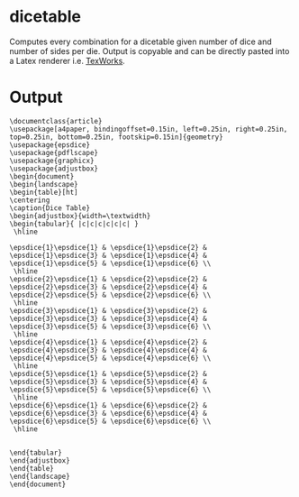 # dicetable
Computes every combination for a dicetable given number of dice and number of sides per die. Output is copyable and can be directly pasted into a Latex renderer i.e. [TexWorks](http://www.tug.org/texworks/). 

# Output

    \documentclass{article}
    \usepackage[a4paper, bindingoffset=0.15in, left=0.25in, right=0.25in, top=0.25in, bottom=0.25in, footskip=0.15in]{geometry} 
    \usepackage{epsdice} 
    \usepackage{pdflscape} 
    \usepackage{graphicx} 
    \usepackage{adjustbox} 
    \begin{document}
    \begin{landscape}
    \begin{table}[ht]
    \centering
    \caption{Dice Table}
    \begin{adjustbox}{width=\textwidth}
    \begin{tabular}{ |c|c|c|c|c|c| }
     \hline 

    \epsdice{1}\epsdice{1} & \epsdice{1}\epsdice{2} & \epsdice{1}\epsdice{3} & \epsdice{1}\epsdice{4} & \epsdice{1}\epsdice{5} & \epsdice{1}\epsdice{6} \\ 
     \hline
    \epsdice{2}\epsdice{1} & \epsdice{2}\epsdice{2} & \epsdice{2}\epsdice{3} & \epsdice{2}\epsdice{4} & \epsdice{2}\epsdice{5} & \epsdice{2}\epsdice{6} \\ 
     \hline
    \epsdice{3}\epsdice{1} & \epsdice{3}\epsdice{2} & \epsdice{3}\epsdice{3} & \epsdice{3}\epsdice{4} & \epsdice{3}\epsdice{5} & \epsdice{3}\epsdice{6} \\ 
     \hline
    \epsdice{4}\epsdice{1} & \epsdice{4}\epsdice{2} & \epsdice{4}\epsdice{3} & \epsdice{4}\epsdice{4} & \epsdice{4}\epsdice{5} & \epsdice{4}\epsdice{6} \\ 
     \hline
    \epsdice{5}\epsdice{1} & \epsdice{5}\epsdice{2} & \epsdice{5}\epsdice{3} & \epsdice{5}\epsdice{4} & \epsdice{5}\epsdice{5} & \epsdice{5}\epsdice{6} \\ 
     \hline
    \epsdice{6}\epsdice{1} & \epsdice{6}\epsdice{2} & \epsdice{6}\epsdice{3} & \epsdice{6}\epsdice{4} & \epsdice{6}\epsdice{5} & \epsdice{6}\epsdice{6} \\ 
     \hline


    \end{tabular}
    \end{adjustbox}
    \end{table}
    \end{landscape}
    \end{document}

